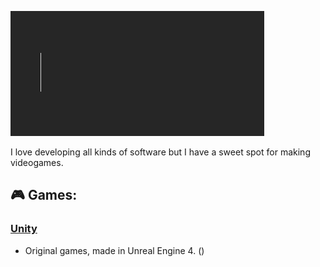 ![Welcome](./Assets/Welcome.gif)

I love developing all kinds of software but I have a sweet spot for making videogames.

## 🎮 Games:
### [Unity](https://img.shields.io/badge/-Unity-grey?style=for-the-badge&logo=unity)
- Original games, made in Unreal Engine 4. ()
